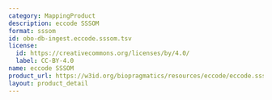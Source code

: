 ```yaml
---
category: MappingProduct
description: eccode SSSOM
format: sssom
id: obo-db-ingest.eccode.sssom.tsv
license:
  id: https://creativecommons.org/licenses/by/4.0/
  label: CC-BY-4.0
name: eccode SSSOM
product_url: https://w3id.org/biopragmatics/resources/eccode/eccode.sssom.tsv
layout: product_detail
---
```

